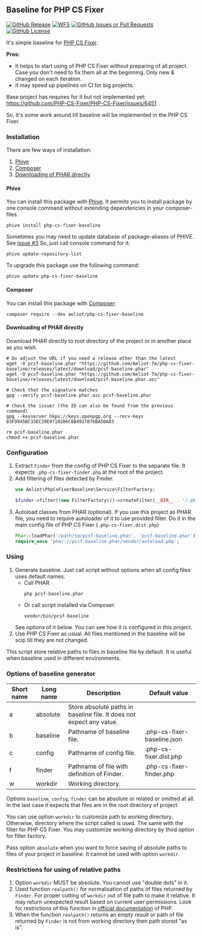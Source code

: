 ## Baseline for PHP CS Fixer

[![GitHub Release](https://img.shields.io/github/v/release/Aeliot-Tm/php-cs-fixer-baseline?label=Release&labelColor=black)](https://packagist.org/packages/aeliot/php-cs-fixer-baseline)
[![WFS](https://github.com/Aeliot-Tm/php-cs-fixer-baseline/actions/workflows/automated_testing.yml/badge.svg?branch=main)](https://github.com/Aeliot-Tm/php-cs-fixer-baseline/actions)
[![GitHub Issues or Pull Requests](https://img.shields.io/github/issues/Aeliot-Tm/php-cs-fixer-baseline?labelColor=black&label=Issues)](https://github.com/Aeliot-Tm/php-cs-fixer-baseline/issues)
[![GitHub License](https://img.shields.io/github/license/Aeliot-Tm/php-cs-fixer-baseline?label=License&labelColor=black)](LICENSE)

It's simple baseline for [PHP CS Fixer](https://github.com/PHP-CS-Fixer/PHP-CS-Fixer).

**Pros:**
- It helps to start using of PHP CS Fixer without preparing of all project.
  Case you don't need to fix them all at the beginning. Only new & changed on each iteration.
- It may speed up pipelines on CI for big projects.

Base project has requires for it but not implemented yet: https://github.com/PHP-CS-Fixer/PHP-CS-Fixer/issues/6451

So, it's some work around till baseline will be implemented in the PHP CS Fixer.

### Installation

There are few ways of installation:
1. [Phive](#phive)
2. [Composer](#composer)
3. [Downloading of PHAR directly](#downloading-of-phar-directly)

#### Phive

You can install this package with [Phive](https://phar.io/). It permits you to install package by one console command
without extending dependencies in your composer-files.
```shell
phive install php-cs-fixer-baseline
```

Sometimes you may need to update database of package-aliases of PHIVE. See [issue #3](https://github.com/Aeliot-Tm/php-cs-fixer-baseline/issues/3)
So, just call console command for it:
```shell
phive update-repository-list
```

To upgrade this package use the following command:
```shell
phive update php-cs-fixer-baseline
```

#### Composer

You can install this package with [Composer](https://getcomposer.org/doc/03-cli.md#install-i):
```shell
composer require --dev aeliot/php-cs-fixer-baseline
```

#### Downloading of PHAR directly

Download PHAR directly to root directory of the project or in another place as you wish.
```shell
# Do adjust the URL if you need a release other than the latest
wget -O pcsf-baseline.phar "https://github.com/Aeliot-Tm/php-cs-fixer-baseline/releases/latest/download/pcsf-baseline.phar"
wget -O pcsf-baseline.phar "https://github.com/Aeliot-Tm/php-cs-fixer-baseline/releases/latest/download/pcsf-baseline.phar.asc"

# Check that the signature matches
gpg --verify pcsf-baseline.phar.asc pcsf-baseline.phar

# Check the issuer (the ID can also be found from the previous command)
gpg --keyserver hkps://keys.openpgp.org --recv-keys 83F9945BC33EC39E9710206C8B4927076BA50A83

rm pcsf-baseline.phar
chmod +x pcsf-baseline.phar
```

### Configuration

1. Extract `Finder` from the config of PHP CS Fixer to the separate file.
   It expects `.php-cs-fixer-finder.php` at the root of the project.
2. Add filtering of files detected by Finder.
   ```php
   use Aeliot\PhpCsFixerBaseline\Service\FilterFactory;

   $finder->filter((new FilterFactory())->createFilter(__DIR__ . '/.php-cs-fixer-baseline.json', $config));
   ```
3. Autoload classes from PHAR (optional).
   If you use this project as PHAR file, you need to require autoloader of it to use provided filter.
   Do it in the main config file of PHP CS Fixer (`.php-cs-fixer.dist.php`)
   ```php
   Phar::loadPhar('/path/to/pcsf-baseline.phar', 'pcsf-baseline.phar');
   require_once 'phar://pcsf-baseline.phar/vendor/autoload.php';
   ```

### Using
1. Generate baseline. Just call script without options when all config files uses default names.
   - Call PHAR
     ```shell
     php pcsf-baseline.phar
     ```
   - Or call script installed via Composer:
     ```shell
     vendor/bin/pcsf-baseline
     ```
   See options of it below. You can see how it is configured in this project.
2. Use PHP CS Fixer as usual. All files mentioned in the baseline will be scip till they are not changed.

This script store relative paths to files in baseline file by default. It is useful when baseline used
in different environments.

### Options of baseline generator

| Short name | Long name | Description                                                          | Default value               |
|------------|-----------|----------------------------------------------------------------------|-----------------------------|
| a          | absolute  | Store absolute paths in baseline file. It does not expect any value. |                             |
| b          | baseline  | Pathname of baseline file.                                           | .php-cs-fixer-baseline.json |
| c          | config    | Pathname of config file.                                             | .php-cs-fixer.dist.php      |
| f          | finder    | Pathname of file with definition of Finder.                          | .php-cs-fixer-finder.php    |
| w          | workdir   | Working directory.                                                   |                             |

Options `baseline`, `config`, `finder` can be absolute or related or omitted at all. In the last case it expects
that files are in the root directory of project.

You can use option `workdir` to customize path to working directory. Otherwise, directory where the script called
is used. The same with the filter for PHP CS Fixer. You may customize working directory by third option for
filter factory.

Pass option `absolute` when you want to force saving of absolute paths to files of your project in baseline.
It cannot be used with option `workdir`.

### Restrictions for using of relative paths
1. Option `workdir` MUST be absolute. You cannot use "double dots" in it.
2. Used function `realpath()` for normalisation of paths of files returned by `Finder`. For proper cutting of `workdir`
   out of file path to make it relative. It may return unexpected result based on current user permissions.
   Look for restrictions of this function in [official documentation](https://www.php.net/manual/en/function.realpath.php)
   of PHP.
3. When the function `realpath()` returns an empty result or path of file returned by `Finder` is not from working
   directory then path stored "as is".
